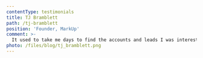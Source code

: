 ```yaml
---
contentType: testimonials
title: TJ Bramblett
path: /tj-bramblett
position: 'Founder, MarkUp'
comment: >-
  It used to take me days to find the accounts and leads I was interested in contacting. Now it takes me minutes!
photo: /files/blog/tj_bramblett.png
---
```

